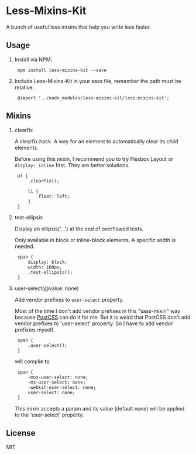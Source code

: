 # Less-Mixins-Kit

A bunch of useful less mixins that help you write less faster.

## Usage

1. Install via NPM:

        npm install less-mixins-kit --save
    
2. Include Less-Mixins-Kit in your sass file, remember the path must be relative:

        @import '../node_modules/less-mixins-kit/less-mixins-kit';

## Mixins

1. clearfix
    
    A clearfix hack. A way for an element to automatically clear its child elements.
    
    Before using this mixin, I recommend you to try Flexbox Layout or `display: inline` first. They are better solutions.
    
        ul {
            .clearfix();
            
            li {
                float: left;
            }
        }
    
2. text-ellipsis

    Display an ellipsis('...') at the end of overflowed texts.
    
    Only available in block or inline-block elements.
    A specific width is needed.
    
        span {
            display: block;
            width: 100px;
            .text-ellipsis();
        }

3. user-select(@value: none)

    Add vendor prefixes to `user-select` property.
    
    Most of the time I don't add vendor prefixes in this "sass-mixin" way because [PostCSS](http://postcss.org/) can do it for me.
    But it is weird that PostCSS don't add vendor prefixes to 'user-select' property. So I have to add vendor prefixies myself.

        span {
            .user-select();
        }
        
    will complie to
    
        span {
            -moz-user-select: none;
            -ms-user-select: none;
            -webkit-user-select: none;
            user-select: none;
        }
        
    This mixin accepts a param and its value (default none) will be applied to the 'user-select' property.

## License

MIT